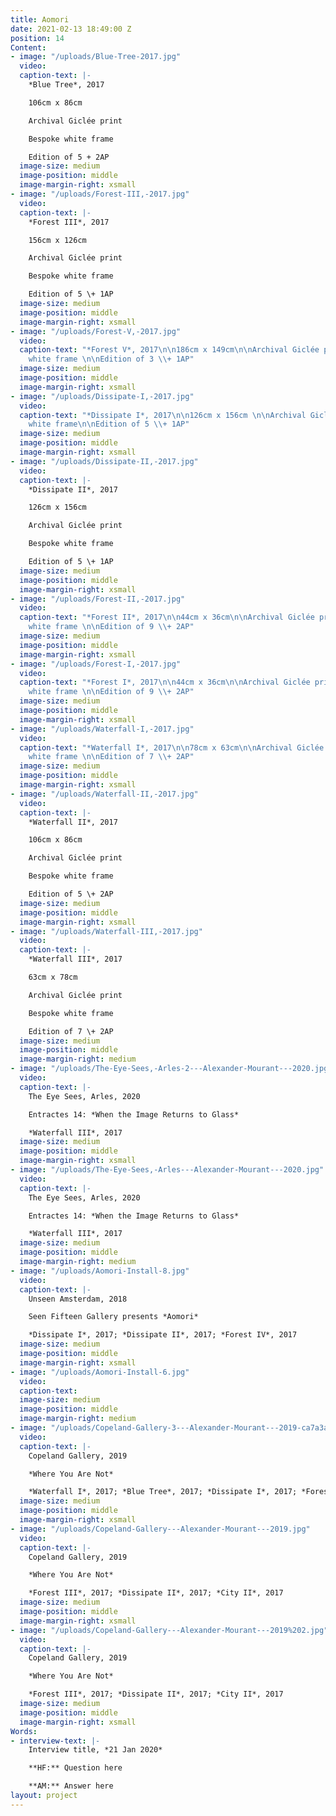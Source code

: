 ```yaml
---
title: Aomori
date: 2021-02-13 18:49:00 Z
position: 14
Content:
- image: "/uploads/Blue-Tree-2017.jpg"
  video: 
  caption-text: |-
    *Blue Tree*, 2017

    106cm x 86cm

    Archival Giclée print

    Bespoke white frame

    Edition of 5 + 2AP
  image-size: medium
  image-position: middle
  image-margin-right: xsmall
- image: "/uploads/Forest-III,-2017.jpg"
  video: 
  caption-text: |-
    *Forest III*, 2017

    156cm x 126cm

    Archival Giclée print

    Bespoke white frame

    Edition of 5 \+ 1AP
  image-size: medium
  image-position: middle
  image-margin-right: xsmall
- image: "/uploads/Forest-V,-2017.jpg"
  video: 
  caption-text: "*Forest V*, 2017\n\n186cm x 149cm\n\nArchival Giclée print\n\nBespoke
    white frame \n\nEdition of 3 \\+ 1AP"
  image-size: medium
  image-position: middle
  image-margin-right: xsmall
- image: "/uploads/Dissipate-I,-2017.jpg"
  video: 
  caption-text: "*Dissipate I*, 2017\n\n126cm x 156cm \n\nArchival Giclée print \n\nBespoke
    white frame\n\nEdition of 5 \\+ 1AP"
  image-size: medium
  image-position: middle
  image-margin-right: xsmall
- image: "/uploads/Dissipate-II,-2017.jpg"
  video: 
  caption-text: |-
    *Dissipate II*, 2017

    126cm x 156cm

    Archival Giclée print

    Bespoke white frame

    Edition of 5 \+ 1AP
  image-size: medium
  image-position: middle
  image-margin-right: xsmall
- image: "/uploads/Forest-II,-2017.jpg"
  video: 
  caption-text: "*Forest II*, 2017\n\n44cm x 36cm\n\nArchival Giclée print\n\nBespoke
    white frame \n\nEdition of 9 \\+ 2AP"
  image-size: medium
  image-position: middle
  image-margin-right: xsmall
- image: "/uploads/Forest-I,-2017.jpg"
  video: 
  caption-text: "*Forest I*, 2017\n\n44cm x 36cm\n\nArchival Giclée print\n\nBespoke
    white frame \n\nEdition of 9 \\+ 2AP"
  image-size: medium
  image-position: middle
  image-margin-right: xsmall
- image: "/uploads/Waterfall-I,-2017.jpg"
  video: 
  caption-text: "*Waterfall I*, 2017\n\n78cm x 63cm\n\nArchival Giclée print\n\nBespoke
    white frame \n\nEdition of 7 \\+ 2AP"
  image-size: medium
  image-position: middle
  image-margin-right: xsmall
- image: "/uploads/Waterfall-II,-2017.jpg"
  video: 
  caption-text: |-
    *Waterfall II*, 2017

    106cm x 86cm

    Archival Giclée print

    Bespoke white frame

    Edition of 5 \+ 2AP
  image-size: medium
  image-position: middle
  image-margin-right: xsmall
- image: "/uploads/Waterfall-III,-2017.jpg"
  video: 
  caption-text: |-
    *Waterfall III*, 2017

    63cm x 78cm

    Archival Giclée print

    Bespoke white frame

    Edition of 7 \+ 2AP
  image-size: medium
  image-position: middle
  image-margin-right: medium
- image: "/uploads/The-Eye-Sees,-Arles-2---Alexander-Mourant---2020.jpg"
  video: 
  caption-text: |-
    The Eye Sees, Arles, 2020

    Entractes 14: *When the Image Returns to Glass*

    *Waterfall III*, 2017
  image-size: medium
  image-position: middle
  image-margin-right: xsmall
- image: "/uploads/The-Eye-Sees,-Arles---Alexander-Mourant---2020.jpg"
  video: 
  caption-text: |-
    The Eye Sees, Arles, 2020

    Entractes 14: *When the Image Returns to Glass*

    *Waterfall III*, 2017
  image-size: medium
  image-position: middle
  image-margin-right: medium
- image: "/uploads/Aomori-Install-8.jpg"
  video: 
  caption-text: |-
    Unseen Amsterdam, 2018

    Seen Fifteen Gallery presents *Aomori*

    *Dissipate I*, 2017; *Dissipate II*, 2017; *Forest IV*, 2017
  image-size: medium
  image-position: middle
  image-margin-right: xsmall
- image: "/uploads/Aomori-Install-6.jpg"
  video: 
  caption-text: 
  image-size: medium
  image-position: middle
  image-margin-right: medium
- image: "/uploads/Copeland-Gallery-3---Alexander-Mourant---2019-ca7a3a.jpg"
  video: 
  caption-text: |-
    Copeland Gallery, 2019

    *Where You Are Not*

    *Waterfall I*, 2017; *Blue Tree*, 2017; *Dissipate I*, 2017; *Forest V*, 2017
  image-size: medium
  image-position: middle
  image-margin-right: xsmall
- image: "/uploads/Copeland-Gallery---Alexander-Mourant---2019.jpg"
  video: 
  caption-text: |-
    Copeland Gallery, 2019

    *Where You Are Not*

    *Forest III*, 2017; *Dissipate II*, 2017; *City II*, 2017
  image-size: medium
  image-position: middle
  image-margin-right: xsmall
- image: "/uploads/Copeland-Gallery---Alexander-Mourant---2019%202.jpg"
  video: 
  caption-text: |-
    Copeland Gallery, 2019

    *Where You Are Not*

    *Forest III*, 2017; *Dissipate II*, 2017; *City II*, 2017
  image-size: medium
  image-position: middle
  image-margin-right: xsmall
Words:
- interview-text: |-
    Interview title, *21 Jan 2020*

    **HF:** Question here

    **AM:** Answer here
layout: project
---
```


